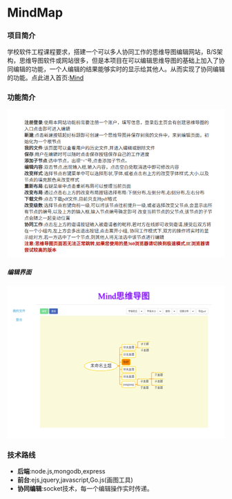 # MindMap
### 项目简介

学校软件工程课程要求，搭建一个可以多人协同工作的思维导图编辑网站，B/S架构，思维导图软件或网站很多，但是本项目在可以编辑思维导图的基础上加入了协同编辑的功能，一个人编辑的结果能够实时的显示给其他人。从而实现了协同编辑的功能。点此进入首页:[Mind](http://111.231.141.30:3006/)

### 功能简介

![功能](./image/mind.png)

##### 编辑界面

![编辑界面](./image/edit.png)

### 技术路线

- **后端**:node.js,mongodb,express
- **前台**:ejs,jquery,javascript,Go.js(画图工具)
- **协同编辑**:socket技术，每一个编辑操作实时传递。


